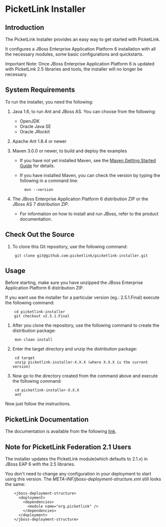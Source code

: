 PicketLink Installer
====================

Introduction
------------

The PicketLink Installer provides an easy way to get started with PicketLink.

It configures a JBoss Enterprise Application Platform 6 installation with all the necessary modules, some basic configurations and quickstarts.

Important Note: Once JBoss Enterprise Application Platform 6 is updated with PicketLink 2.5 libraries and tools, the installer will no longer be necessary.

System Requirements
-------------------

To run the installer, you need the following:

1. Java 1.6, to run Ant and JBoss AS. You can choose from the following:
    * OpenJDK
    * Oracle Java SE
    * Oracle JRockit

2. Apache Ant 1.8.4 or newer

3. Maven 3.0.0 or newer, to build and deploy the examples
    * If you have not yet installed Maven, see the [Maven Getting Started Guide](http://maven.apache.org/guides/getting-started/index.html) for details.
    * If you have installed Maven, you can check the version by typing the following in a command line:

            mvn --version

4. The JBoss Enterprise Application Platform 6 distribution ZIP or the JBoss AS 7 distribution ZIP.
    * For information on how to install and run JBoss, refer to the product documentation.

Check Out the Source
----------------------------------

1. To clone this Git repository, use the following command:

        git clone git@github.com:picketlink/picketlink-installer.git

Usage
----------------------------------

Before starting, make sure you have unzipped the JBoss Enterprise Application Platform 6 distribution ZIP.

If you want use the installer for a particular version (eg.: 2.5.1.Final) execute the following command:

        cd picketlink-installer
        git checkout v2.5.1.Final

1. After you clone the repository, use the following command to create the distribution package:

        mvn clean install
2. Enter the target directory and unzip the distribution package:

        cd target
        unzip picketlink-installer-X.X.X (where X.X.X is the current version)

3. Now go to the directory created from the command above and execute the following command:

        cd picketlink-installer-X.X.X
        ant

Now just follow the instructions.

PicketLink Documentation
------------

The documentation is available from the following [link](http://docs.jboss.org/picketlink/2/latest/).

Note for PicketLink Federation 2.1 Users
----------------------------------

The installer updates the PicketLink module(which defaults to 2.1.x) in JBoss EAP 6 with the 2.5 libraries.

You don't need to change any configuration in your deployment to start using this version. The *META-INF/jboss-deployment-structure.xml* still looks the same:

        <jboss-deployment-structure>
          <deployment>
            <dependencies>
              <module name="org.picketlink" />
            </dependencies>
          </deployment>
        </jboss-deployment-structure>
